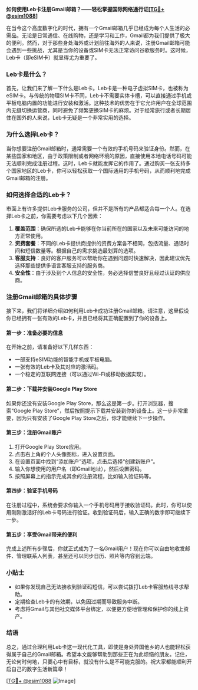 **如何使用Leb卡注册Gmail邮箱？——轻松掌握国际网络通行证[[TG💪+ @esim1088](https://t.me/s/esim1088)]**

在当今这个高度数字化的时代，拥有一个Gmail邮箱几乎已经成为每个人生活的必需品。无论是日常通信、在线购物，还是学习和工作，Gmail都为我们提供了极大的便利。然而，对于那些身处海外或计划前往海外的人来说，注册Gmail邮箱可能会遇到一些挑战，尤其是当你的设备或SIM卡无法正常访问谷歌服务时。这时候，Leb卡（即eSIM卡）就显得尤为重要了。

### Leb卡是什么？

首先，让我们来了解一下什么是Leb卡。Leb卡是一种电子虚拟SIM卡，也被称为eSIM卡。与传统的物理SIM卡不同，Leb卡不需要实体卡槽，可以直接通过手机或平板电脑内置的功能进行安装和激活。这种技术的优势在于它允许用户在全球范围内无缝切换运营商，同时避免了频繁更换SIM卡的麻烦。对于经常旅行或者长期居住在国外的人来说，Leb卡无疑是一个非常实用的选择。

### 为什么选择Leb卡？

当你想要注册Gmail邮箱时，通常需要一个有效的手机号码来验证身份。然而，在某些国家和地区，由于政策限制或者网络环境的原因，直接使用本地电话号码可能无法顺利完成注册过程。这时，Leb卡就能发挥它的作用了。通过购买一张支持多个国家地区的Leb卡，你可以轻松获取一个国际通用的手机号码，从而顺利地完成Gmail邮箱的注册。

### 如何选择合适的Leb卡？

市面上有许多提供Leb卡服务的公司，但并不是所有的产品都适合每一个人。在选择Leb卡之前，你需要考虑以下几个因素：

1. **覆盖范围**：确保所选的Leb卡能够在你当前所在的国家以及未来可能访问的地方正常使用。
2. **资费套餐**：不同的Leb卡提供商提供的资费方案各不相同，包括流量、通话时间和短信数量等。根据自己的需求挑选最划算的选项。
3. **客服支持**：良好的客户服务可以帮助你在遇到问题时快速解决，因此建议优先选择那些提供多语言客服支持的服务商。
4. **安全性**：由于涉及到个人信息的安全性，务必选择信誉良好且经过认证的供应商。

### 注册Gmail邮箱的具体步骤

接下来，我们将详细介绍如何利用Leb卡成功注册Gmail邮箱。请注意，这里假设你已经拥有一张有效的Leb卡，并且已经将其正确配置到了你的设备上。

#### 第一步：准备必要的信息
在开始之前，请准备好以下几样东西：
- 一部支持eSIM功能的智能手机或平板电脑。
- 一张有效的Leb卡及其对应的激活码。
- 一个稳定的互联网连接（可以通过Wi-Fi或移动数据实现）。

#### 第二步：下载并安装Google Play Store
如果你还没有安装Google Play Store，那么这是第一步。打开浏览器，搜索“Google Play Store”，然后按照提示下载并安装到你的设备上。这一步非常重要，因为只有安装了Google Play Store之后，你才能继续下一步操作。

#### 第三步：注册Gmail账户
1. 打开Google Play Store应用。
2. 点击右上角的个人头像图标，进入设置页面。
3. 在设置页面中找到“添加账户”选项，点击后选择“创建新账户”。
4. 输入你想使用的用户名（即Gmail地址），然后设置密码。
5. 按照屏幕上的指示完成其余的注册流程，比如输入验证码等。

#### 第四步：验证手机号码
在注册过程中，系统会要求你输入一个手机号码用于接收验证码。此时，你可以使用刚刚激活好的Leb卡号码进行验证。收到验证码后，输入正确的数字即可继续下一步。

#### 第五步：享受Gmail带来的便利
完成上述所有步骤后，你就正式成为了一名Gmail用户！现在你可以自由地收发邮件、管理联系人列表，甚至还可以同步日历、照片等内容到云端。

### 小贴士

- 如果你发现自己无法接收到验证码短信，可以尝试拨打Leb卡客服热线寻求帮助。
- 定期检查Leb卡的有效期，以免因过期而导致服务中断。
- 考虑将Gmail与其他社交媒体平台绑定，以便更方便地管理和保护你的线上资产。

### 结语

总之，通过合理利用Leb卡这一现代化工具，即使是身处异国他乡的人也能轻松获得属于自己的Gmail邮箱。希望本文能够帮助到那些正在为此烦恼的朋友。记住，无论何时何地，只要心中有目标，就没有什么是不可能克服的。祝大家都能顺利开启自己的数字生活新篇章！

[[TG💪+ @esim1088](https://t.me/s/esim1088) ![Image](https://i.postimg.cc/4NQfJmqS/Snipaste-2025-05-13-00-14-12.png)]